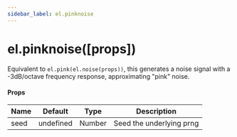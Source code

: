 ```yaml
---
sidebar_label: el.pinknoise
---
```


# el.pinknoise([props])

Equivalent to `el.pink(el.noise(props))`, this generates a noise signal with
a -3dB/octave frequency response, approximating "pink" noise.

#### Props

| Name     | Default   | Type   | Description                            |
| -------- | --------- | -------|--------------------------------------- |
| seed     | undefined | Number | Seed the underlying prng               |
